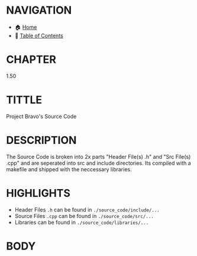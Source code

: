 # NAVIGATION
- 🏠 [Home](../../../README.md)
- 📖 [Table of Contents](../docs_Chapter_0.00_Welcome/doc_Chapter_0.10_Table_of_Contents.md)


# CHAPTER
1.50


# TITTLE
Project Bravo's Source Code


# DESCRIPTION
 The Source Code is broken into 2x parts "Header File(s) .h" and "Src File(s) .cpp" and are seperated into src and include directories. Its compiled with a makefile and shipped with the neccessary libraries.

# HIGHLIGHTS
- Header Files `.h` can be found in `./source_code/include/...`
- Source Files `.cpp` can be found in `./source_code/src/...`
- Libraries can be found in `./source_code/libraries/...`

# BODY

